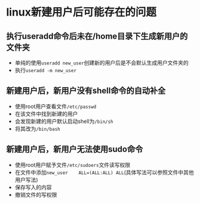 # linux新建用户后可能存在的问题

## 执行useradd命令后未在/home目录下生成新用户的文件夹

- 单纯的使用`useradd new_user`创建新的用户后是不会默认生成用户文件夹的
- 执行`useradd -m new_user`

## 新建用户后，新用户没有shell命令的自动补全

- 使用root用户查看文件`/etc/passwd`
- 在该文件中找到新建的用户
- 会发现新建的用户默认启动shell为`/bin/sh`
- 将其改为`/bin/bash`

## 新建用户后，新用户无法使用sudo命令

- 使用root用户赋予文件`/etc/sudoers`文件读写权限
- 在文件中添加`new_user    ALL=(ALL:ALL) ALL`(具体写法可以参照文件中其他用户写法)
- 保存写入的内容
- 撤销文件的写权限
